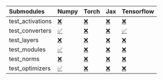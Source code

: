 | Submodules       | Numpy                                                                                                                           | Torch                                                                                                                           | Jax                                                                                                                             | Tensorflow                                                                                                                      |
|:-----------------|:--------------------------------------------------------------------------------------------------------------------------------|:--------------------------------------------------------------------------------------------------------------------------------|:--------------------------------------------------------------------------------------------------------------------------------|:--------------------------------------------------------------------------------------------------------------------------------|
| test_activations | <a href="https://github.com/unifyai/ivy/runs/7972920347?check_suite_focus=true" rel="noopener noreferrer" target="_blank">❌</a> | <a href="https://github.com/unifyai/ivy/runs/7972921290?check_suite_focus=true" rel="noopener noreferrer" target="_blank">❌</a> | <a href="https://github.com/unifyai/ivy/runs/7972922110?check_suite_focus=true" rel="noopener noreferrer" target="_blank">❌</a> | <a href="https://github.com/unifyai/ivy/runs/7972922928?check_suite_focus=true" rel="noopener noreferrer" target="_blank">❌</a> |
| test_converters  | <a href="https://github.com/unifyai/ivy/runs/7972920510?check_suite_focus=true" rel="noopener noreferrer" target="_blank">✅</a> | <a href="https://github.com/unifyai/ivy/runs/7972921419?check_suite_focus=true" rel="noopener noreferrer" target="_blank">❌</a> | <a href="https://github.com/unifyai/ivy/runs/7972922237?check_suite_focus=true" rel="noopener noreferrer" target="_blank">❌</a> | <a href="https://github.com/unifyai/ivy/runs/7972923109?check_suite_focus=true" rel="noopener noreferrer" target="_blank">✅</a> |
| test_layers      | <a href="https://github.com/unifyai/ivy/runs/7972920654?check_suite_focus=true" rel="noopener noreferrer" target="_blank">❌</a> | <a href="https://github.com/unifyai/ivy/runs/7972921523?check_suite_focus=true" rel="noopener noreferrer" target="_blank">❌</a> | <a href="https://github.com/unifyai/ivy/runs/7972922355?check_suite_focus=true" rel="noopener noreferrer" target="_blank">❌</a> | <a href="https://github.com/unifyai/ivy/runs/7972923278?check_suite_focus=true" rel="noopener noreferrer" target="_blank">❌</a> |
| test_modules     | <a href="https://github.com/unifyai/ivy/runs/7972920826?check_suite_focus=true" rel="noopener noreferrer" target="_blank">✅</a> | <a href="https://github.com/unifyai/ivy/runs/7972921699?check_suite_focus=true" rel="noopener noreferrer" target="_blank">❌</a> | <a href="https://github.com/unifyai/ivy/runs/7972922489?check_suite_focus=true" rel="noopener noreferrer" target="_blank">❌</a> | <a href="https://github.com/unifyai/ivy/runs/7972923440?check_suite_focus=true" rel="noopener noreferrer" target="_blank">❌</a> |
| test_norms       | <a href="https://github.com/unifyai/ivy/runs/7972920995?check_suite_focus=true" rel="noopener noreferrer" target="_blank">❌</a> | <a href="https://github.com/unifyai/ivy/runs/7972921844?check_suite_focus=true" rel="noopener noreferrer" target="_blank">❌</a> | <a href="https://github.com/unifyai/ivy/runs/7972922620?check_suite_focus=true" rel="noopener noreferrer" target="_blank">❌</a> | <a href="https://github.com/unifyai/ivy/runs/7972923602?check_suite_focus=true" rel="noopener noreferrer" target="_blank">❌</a> |
| test_optimizers  | <a href="https://github.com/unifyai/ivy/runs/7972921111?check_suite_focus=true" rel="noopener noreferrer" target="_blank">✅</a> | <a href="https://github.com/unifyai/ivy/runs/7972921988?check_suite_focus=true" rel="noopener noreferrer" target="_blank">❌</a> | <a href="https://github.com/unifyai/ivy/runs/7972922782?check_suite_focus=true" rel="noopener noreferrer" target="_blank">❌</a> | <a href="https://github.com/unifyai/ivy/runs/7972923813?check_suite_focus=true" rel="noopener noreferrer" target="_blank">❌</a> |